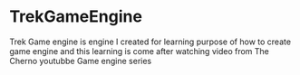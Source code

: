 # TrekGameEngine
Trek Game engine is engine I created for learning purpose of how to create game engine and this learning is come after watching video from The Cherno youtubbe Game engine series
